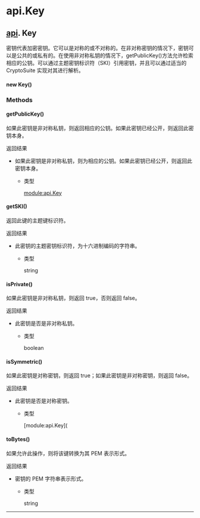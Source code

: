 # api.Key

## [api](https://hyperledger.github.io/fabric-sdk-node/release-1.4/module-api.html). Key

密钥代表加密密钥。它可以是对称的或不对称的。在非对称密钥的情况下，密钥可以是公共的或私有的。在使用非对称私钥的情况下，getPublicKey()方法允许检索相应的公钥。可以通过主题密钥标识符（SKI）引用密钥，并且可以通过适当的 CryptoSuite 实现对其进行解析。

#### new Key()

### Methods

#### getPublicKey()

如果此密钥是非对称私钥，则返回相应的公钥。如果此密钥已经公开，则返回此密钥本身。

返回结果

- 如果此密钥是非对称私钥，则为相应的公钥。如果此密钥已经公开，则返回此密钥本身。

  - 类型

    [module:api.Key](https://hyperledger.github.io/fabric-sdk-node/release-1.4/module-api.Key.html)

#### getSKI()

返回此键的主题键标识符。

返回结果

- 此密钥的主题密钥标识符，为十六进制编码的字符串。

  - 类型

    string

#### isPrivate()

如果此密钥是非对称私钥，则返回 true，否则返回 false。

返回结果

- 此密钥是否是非对称私钥。

  - 类型

    boolean

#### isSymmetric()

如果此密钥是对称密钥，则返回 true；如果此密钥是非对称密钥，则返回 false。

返回结果

- 此密钥是否是对称密钥。

  - 类型

    [module:api.Key](

#### toBytes()

如果允许此操作，则将该键转换为其 PEM 表示形式。

返回结果

- 密钥的 PEM 字符串表示形式。

  - 类型

    string

---
